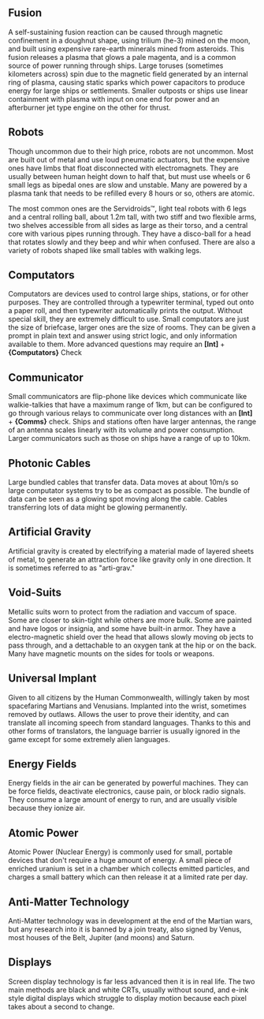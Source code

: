 ## Fusion
A self-sustaining fusion reaction can be caused through magnetic confinement in a doughnut shape, using trilium (he-3) mined on the moon, and built using expensive rare-earth minerals mined from asteroids. This fusion releases a plasma that glows a pale magenta, and is a common source of power running through ships. Large toruses (sometimes kilometers across) spin due to the magnetic field generated by an internal ring of plasma, causing static sparks which power capacitors to produce energy for large ships or settlements. Smaller outposts or ships use linear containment with plasma with input on one end for power and an afterburner jet type engine on the other for thrust.
## Robots
Though uncommon due to their high price, robots are not uncommon. Most are built out of metal and use loud pneumatic actuators, but the expensive ones have limbs that float disconnected with electromagnets. They are usually between human height down to half that, but must use wheels or 6 small legs as bipedal ones are slow and unstable. Many are powered by a plasma tank that needs to be refilled every 8 hours or so, others are atomic.

The most common ones are the Servidroids™, light teal robots with 6 legs and a central rolling ball, about 1.2m tall, with two stiff and two flexible arms, two shelves accessible from all sides as large as their torso, and a central core with various pipes running through. They have a disco-ball for a head that rotates slowly and they beep and whir when confused. There are also a variety of robots shaped like small tables with walking legs.
## Computators
Computators are devices used to control large ships, stations, or for other purposes. They are controlled through a typewriter terminal, typed out onto a paper roll, and then typewriter automatically prints the output. Without special skill, they are extremely difficult to use. Small computators are just the size of briefcase, larger ones are the size of rooms. They can be given a prompt in plain text and answer using strict logic, and only information available to them. More advanced questions may require an **\[Int\]** + **{Computators}** Check
## Communicator
Small communicators are flip-phone like devices which communicate like walkie-talkies that have a maximum range of 1km, but can be configured to go through various relays to communicate over long distances with an **\[Int\]** + **{Comms}** check. Ships and stations often have larger antennas, the range of an antenna scales linearly with its volume and power consumption. Larger communicators such as those on ships have a range of up to 10km.
## Photonic Cables
Large bundled cables that transfer data. Data moves at about 10m/s so large computator systems try to be as compact as possible. The bundle of data can be seen as a glowing spot moving along the cable. Cables transferring lots of data might be glowing permanently.
## Artificial Gravity
Artificial gravity is created by electrifying a material made of layered sheets of metal, to generate an attraction force like gravity only in one direction. It is sometimes referred to as "arti-grav."
## Void-Suits
Metallic suits worn to protect from the radiation and vaccum of space. Some are closer to skin-tight while others are more bulk. Some are painted and have logos or insignia, and some have built-in armor. They have a electro-magnetic shield over the head that allows slowly moving ob jects to pass through, and a dettachable to an oxygen tank at the hip or on the back.  Many have magnetic mounts on the sides for tools or weapons.
## Universal Implant
Given to all citizens by the Human Commonwealth, willingly taken by most spacefaring Martians and Venusians. Implanted into the wrist, sometimes removed by outlaws. Allows the user to prove their identity, and can translate all incoming speech from standard languages. Thanks to this and other forms of translators, the language barrier is usually ignored in the game except for some extremely alien languages.
## Energy Fields
Energy fields in the air can be generated by powerful machines. They can be force fields, deactivate electronics, cause pain, or block radio signals. They consume a large amount of energy to run, and are usually visible because they ionize air.
## Atomic Power
Atomic Power (Nuclear Energy) is commonly used for small, portable devices that don't require a huge amount of energy. A small piece of enriched uranium is set in a chamber which collects emitted particles, and charges a small battery which can then release it at a limited rate per day.
## Anti-Matter Technology
Anti-Matter technology was in development at the end of the Martian wars, but any research into it is banned by a join treaty, also signed by Venus, most houses of the Belt, Jupiter (and moons) and Saturn.
## Displays
Screen display technology is far less advanced then it is in real life. The two main methods are black and white CRTs, usually without sound, and e-ink style digital displays which struggle to display motion because each pixel takes about a second to change.